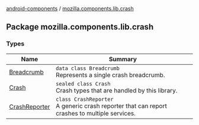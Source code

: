 [android-components](../index.md) / [mozilla.components.lib.crash](./index.md)

## Package mozilla.components.lib.crash

### Types

| Name | Summary |
|---|---|
| [Breadcrumb](-breadcrumb/index.md) | `data class Breadcrumb`<br>Represents a single crash breadcrumb. |
| [Crash](-crash/index.md) | `sealed class Crash`<br>Crash types that are handled by this library. |
| [CrashReporter](-crash-reporter/index.md) | `class CrashReporter`<br>A generic crash reporter that can report crashes to multiple services. |
